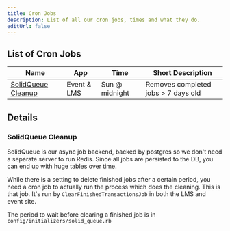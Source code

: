 ```yaml
---
title: Cron Jobs
description: List of all our cron jobs, times and what they do.
editUrl: false
---
```


## List of Cron Jobs

| Name                                      | App         | Time           | Short Description                   |
| ----------------------------------------- | ----------- | -------------- | ----------------------------------- |
| [SolidQueue Cleanup](#solidqueue-cleanup) | Event & LMS | Sun @ midnight | Removes completed jobs > 7 days old |

## Details

### SolidQueue Cleanup

SolidQueue is our async job backend, backed by postgres so we don't need a separate server to run Redis. Since all jobs are persisted to the DB, you can end up with huge tables over time.

While there is a setting to delete finished jobs after a certain period, you need a cron job to actually run the process which does the cleaning. This is that job. It's run by `ClearFinishedTransactionsJob` in both the LMS and event site.

The period to wait before clearing a finished job is in `config/initializers/solid_queue.rb`
